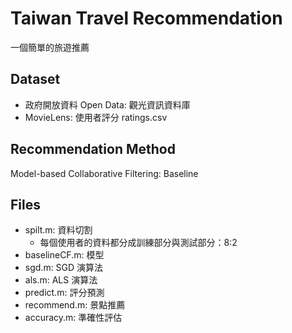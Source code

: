 # Taiwan Travel Recommendation

一個簡單的旅遊推薦

## Dataset

- 政府開放資料 Open Data: 觀光資訊資料庫
- MovieLens: 使用者評分 ratings.csv

## Recommendation Method

Model-based Collaborative Filtering: Baseline

## Files

- spilt.m: 資料切割
  - 每個使用者的資料都分成訓練部分與測試部分：8:2
- baselineCF.m: 模型
- sgd.m: SGD 演算法
- als.m: ALS 演算法
- predict.m: 評分預測
- recommend.m: 景點推薦
- accuracy.m: 準確性評估
